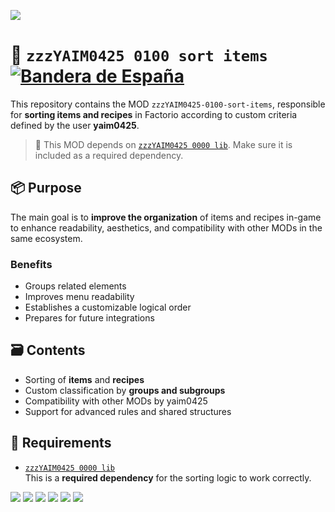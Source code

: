 ![](./thumbnail.png)

# 🧩 `zzzYAIM0425 0100 sort items` [![Bandera de España](https://flagcdn.com/20x15/es.png)](./Doc/README.md)

This repository contains the MOD `zzzYAIM0425-0100-sort-items`, responsible for **sorting items and recipes** in Factorio according to custom criteria defined by the user **yaim0425**.

> 🔧 This MOD depends on [`zzzYAIM0425 0000 lib`](https://github.com/yaim0425/zzzYAIM0425-0000-lib). Make sure it is included as a required dependency.

## 📦 Purpose

The main goal is to **improve the organization** of items and recipes in-game to enhance readability, aesthetics, and compatibility with other MODs in the same ecosystem.

### Benefits

- Groups related elements  
- Improves menu readability  
- Establishes a customizable logical order  
- Prepares for future integrations  

## 🗃️ Contents

- Sorting of **items** and **recipes**  
- Custom classification by **groups and subgroups**  
- Compatibility with other MODs by yaim0425  
- Support for advanced rules and shared structures  

## 🧭 Requirements

- [`zzzYAIM0425 0000 lib`](https://github.com/yaim0425/zzzYAIM0425-0000-lib)  
  This is a **required dependency** for the sorting logic to work correctly.

![](./Doc/base/Screenshot%20(1).png)
![](./Doc/base/Screenshot%20(2).png)
![](./Doc/base/Screenshot%20(3).png)
![](./Doc/base/Screenshot%20(4).png)
![](./Doc/base/Screenshot%20(5).png)
![](./Doc/base/Screenshot%20(6).png)
